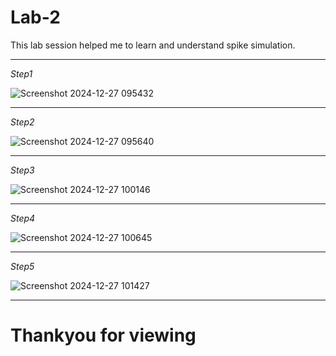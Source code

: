 # Lab-2 
This lab session helped me to learn and understand spike simulation.
***

*Step1*

![Screenshot 2024-12-27 095432](https://github.com/user-attachments/assets/e0aadf55-8f89-441e-9666-e0a8e33b0fb5)
***
*Step2*

![Screenshot 2024-12-27 095640](https://github.com/user-attachments/assets/464d70b1-7fb5-4c7c-92a0-a089903d92e4)
***

*Step3*

![Screenshot 2024-12-27 100146](https://github.com/user-attachments/assets/5b902809-420e-44b9-ac98-3fdbbd1cf1a5)
***
*Step4*

![Screenshot 2024-12-27 100645](https://github.com/user-attachments/assets/8be24fed-329d-48dd-95df-60851fc99949)
***
*Step5*

![Screenshot 2024-12-27 101427](https://github.com/user-attachments/assets/629afea3-9d46-41ec-b202-a00065531d14)
***
# Thankyou for viewing
